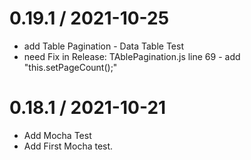 # 0.19.1 / 2021-10-25

-   add Table Pagination - Data Table Test
-   need Fix in Release:
      TAblePagination.js line 69 - add "this.setPageCount();"

# 0.18.1 / 2021-10-21

-   Add Mocha Test
-   Add First Mocha test.

